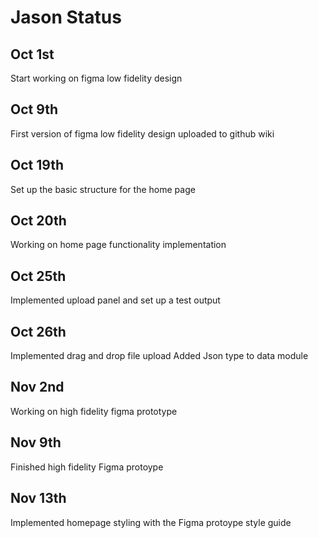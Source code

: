 # Jason Status
## Oct 1st
Start working on figma low fidelity design

## Oct 9th
First version of figma low fidelity design uploaded to github wiki

## Oct 19th
Set up the basic structure for the home page

## Oct 20th
Working on home page functionality implementation

## Oct 25th
Implemented upload panel and set up a test output

## Oct 26th
Implemented drag and drop file upload
Added Json type to data module

## Nov 2nd
Working on high fidelity figma prototype

## Nov 9th
Finished high fidelity Figma protoype 

## Nov 13th
Implemented homepage styling with the Figma protoype style guide
